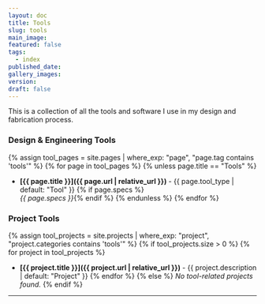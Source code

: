 ```yaml
---
layout: doc
title: Tools
slug: tools
main_image: 
featured: false
tags:
  - index
published_date: 
gallery_images: 
version: 
draft: false
---
```

This is a collection of all the tools and software I use in my design and fabrication process.

### Design & Engineering Tools

{% assign tool_pages = site.pages | where_exp: "page", "page.tag contains 'tools'" %}
{% for page in tool_pages %}
{% unless page.title == "Tools" %}
- **[{{ page.title }}]({{ page.url | relative_url }})** - {{ page.tool_type | default: "Tool" }}
  {% if page.specs %}<br>*{{ page.specs }}*{% endif %}
{% endunless %}
{% endfor %}

### Project Tools

{% assign tool_projects = site.projects | where_exp: "project", "project.categories contains 'tools'" %}
{% if tool_projects.size > 0 %}
{% for project in tool_projects %}
- **[{{ project.title }}]({{ project.url | relative_url }})** - {{ project.description | default: "Project" }}
{% endfor %}
{% else %}
*No tool-related projects found.*
{% endif %}

---
